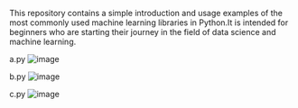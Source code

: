 This repository contains a simple introduction and usage examples of the most commonly used machine learning libraries in Python.It is intended for beginners who are starting their journey in the field of data science and machine learning.

a.py 
![image](https://github.com/user-attachments/assets/c986d881-4325-4d9a-9b0e-16011be018ad)

b.py
![image](https://github.com/user-attachments/assets/6c027ebf-2bc3-4c78-b334-a5ad6999e6f3)

c.py
![image](https://github.com/user-attachments/assets/3e8f0853-1b2a-4dfb-b094-7975e818e393)
